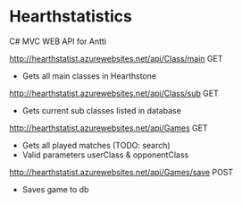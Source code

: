 # Hearthstatistics
C# MVC WEB API for Antti

http://hearthstatist.azurewebsites.net/api/Class/main GET
- Gets all main classes in Hearthstone


http://hearthstatist.azurewebsites.net/api/Class/sub GET
- Gets current sub classes listed in database



http://hearthstatist.azurewebsites.net/api/Games GET
- Gets all played matches (TODO: search)
- Valid parameters userClass & opponentClass



http://hearthstatist.azurewebsites.net/api/Games/save POST
- Saves game to db
